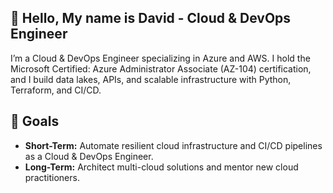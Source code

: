 ## 👋 Hello, My name is David - Cloud & DevOps Engineer

I’m a Cloud & DevOps Engineer specializing in Azure and AWS. I hold the Microsoft Certified: Azure Administrator Associate (AZ-104) certification, and I build data lakes, APIs, and scalable infrastructure with Python, Terraform, and CI/CD.

## 🎯 Goals

- **Short-Term:** Automate resilient cloud infrastructure and CI/CD pipelines as a Cloud & DevOps Engineer.  
- **Long-Term:** Architect multi-cloud solutions and mentor new cloud practitioners.
